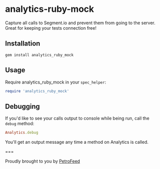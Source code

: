 analytics-ruby-mock
===================

Capture all calls to Segment.io and prevent them from going to the server. Great for keeping your tests connection free!

Installation
----

```
gem install analytics_ruby_mock
```

Usage
----

Require analytics_ruby_mock in your `spec_helper`:

```ruby
require 'analytics_ruby_mock'
```

Debugging
----

If you'd like to see your calls output to console while being run, call the `debug` method:

```ruby
Analytics.debug
```

You'll get an output message any time a method on Analytics is called.

===

Proudly brought to you by [PetroFeed](http://PetroFeed.com)
